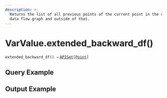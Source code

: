 ```yaml
---
description: >-
  Returns the list of all previous points of the current point in the current
  data flow graph and outside of that.
---
```


# VarValue.extended\_backward\_df()

`extended_backward_df() →` [`APISet`](../../iterables/apiset.md)`[`[`Point`](../point/)`]`



## Query Example



## Output Example

